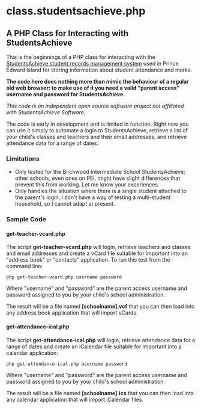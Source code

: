 # class.studentsachieve.php
## A PHP Class for Interacting with StudentsAchieve

This is the beginnings of a PHP class for interacting with the [StudentsAchieve student records management system](http://office.studentsachieve.com/corporate/) used in Prince Edward Island for storing information about student attendance and marks.

**The code here does nothing more than mimic the behaviour of a regular old web browser: to make use of it you need a valid "parent access" username and password for StudentsAchieve.**

*This code is an independent open source software project not affiliated with StudentsAchieve Software.*

The code is early in development and is limited in function. Right now you can use it simply to automate a login to StudentsAchieve, retrieve a list of your child's classes and teachers and their email addresses, and retrieve attendance data for a range of dates.

### Limitations

* Only tested for the Birchwood Intermediate School StudentsAchieve; other schools, even ones on PEI, might have slight differences that prevent this from working. Let me know your experiences.
* Only handles the situation where there is a single student attached to the parent's login; I don't have a way of testing a multi-student household, so I cannot adapt at present.

### Sample Code

#### get-teacher-vcard.php

The script **get-teacher-vcard.php** will login, retrieve teachers and classes and email addresses and create a vCard file suitable for important into an "address book" or "contacts" application. To run this test from the command line:

	php get-teacher-vcard.php username password
	
Where "username" and "password" are the parent access username and password assigned to you by your child's school administration. 

The result will be a file named **[schoolname].vcf** that you can then load into any address book application that will import vCards.

#### get-attendance-ical.php

The script **get-attendance-ical.php** will login, retrieve attendance data for a range of dates and create an iCalendar file suitable for important into a calendar application:

	php get-attendance-ical.php username password
	
Where "username" and "password" are the parent access username and password assigned to you by your child's school administration. 

The result will be a file named **[schoolname].ics** that you can then load into any calendar application that will import iCalendar files.
